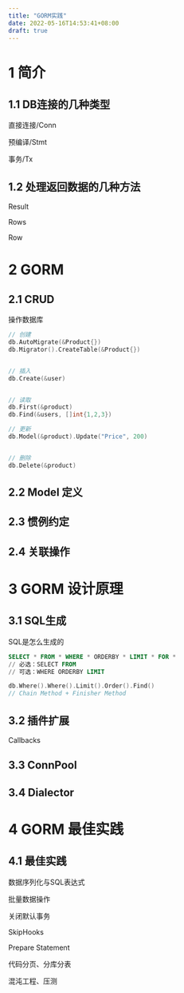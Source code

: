 ```yaml
---
title: "GORM实践"
date: 2022-05-16T14:53:41+08:00
draft: true
---
```


# 1 简介

## 1.1 DB连接的几种类型

直接连接/Conn

预编译/Stmt

事务/Tx

## 1.2 处理返回数据的几种方法

Result

Rows

Row



# 2 GORM

## 2.1 CRUD

操作数据库

```go
// 创建
db.AutoMigrate(&Product{})
db.Migrator().CreateTable(&Product{})


// 插入
db.Create(&user)


// 读取
db.First(&product)
db.Find(&users, []int{1,2,3})

// 更新
db.Model(&product).Update("Price", 200)


// 删除
db.Delete(&product)
```

## 2.2 Model 定义

## 2.3 惯例约定

## 2.4 关联操作



# 3 GORM 设计原理

## 3.1 SQL生成

SQL是怎么生成的

```sql
SELECT * FROM * WHERE * ORDERBY * LIMIT * FOR *
// 必选：SELECT FROM 
// 可选：WHERE ORDERBY LIMIT
```

```go
db.Where().Where().Limit().Order().Find()
// Chain Method + Finisher Method
```



## 3.2 插件扩展

Callbacks

## 3.3 ConnPool



## 3.4 Dialector

# 4 GORM 最佳实践

## 4.1 最佳实践

数据序列化与SQL表达式

批量数据操作

关闭默认事务

SkipHooks

Prepare Statement

代码分页、分库分表

混沌工程、压测


